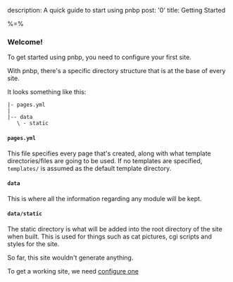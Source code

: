 description: A quick guide to start using pnbp
post: '0'
title: Getting Started

%=%
### Welcome!

To get started using pnbp, you need to configure your first site.

With pnbp, there's a specific directory structure that is at the base of every
site.

It looks something like this:

    |- pages.yml
    |
    |-- data
       \ - static

#### `pages.yml`

This file specifies every page that's created, along with what template
directories/files are going to be used. If no templates are specified,
`templates/` is assumed as the default template directory.

#### `data`

This is where all the information regarding any module will be kept.

#### `data/static`

The static directory is what will be added into the root directory of the site
when built. This is used for things such as cat pictures, cgi scripts and styles
for the site.

So far, this site wouldn't generate anything.

To get a working site, we need [configure one](/docs/post/site_configuration)
